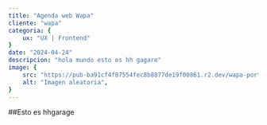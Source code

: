 ```yaml
---
title: "Agenda web Wapa"
cliente: "wapa"
categoria: {
    ux: "UX | Frontend"
}
date: "2024-04-24"
descripcion: "hola mundo esto es hh gagare"
image: {
    src: "https://pub-ba91cf4f87554fec8b8877de19f00861.r2.dev/wapa-portada.webp",
    alt: "Imagen aleatoria",
}  
---
```


##Esto es hhgarage